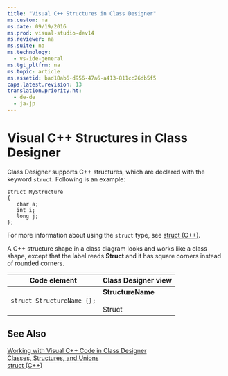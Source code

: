 ```yaml
---
title: "Visual C++ Structures in Class Designer"
ms.custom: na
ms.date: 09/19/2016
ms.prod: visual-studio-dev14
ms.reviewer: na
ms.suite: na
ms.technology: 
  - vs-ide-general
ms.tgt_pltfrm: na
ms.topic: article
ms.assetid: bad18ab6-d956-47a6-a413-811cc26db5f5
caps.latest.revision: 13
translation.priority.ht: 
  - de-de
  - ja-jp
---
```

# Visual C++ Structures in Class Designer
Class Designer supports C++ structures, which are declared with the keyword `struct`. Following is an example:  
  
```  
struct MyStructure  
{  
   char a;  
   int i;  
   long j;  
};  
```  
  
 For more information about using the `struct` type, see [struct (C++)](../vs140/struct--C---.md).  
  
 A C++ structure shape in a class diagram looks and works like a class shape, except that the label reads **Struct** and it has square corners instead of rounded corners.  
  
|Code element|Class Designer view|  
|------------------|-------------------------|  
|`struct StructureName {};`|**StructureName**<br /><br /> Struct|  
  
## See Also  
 [Working with Visual C++ Code in Class Designer](../vs140/Working-with-Visual-C---Code--Class-Designer-.md)   
 [Classes, Structures, and Unions](../vs140/Classes-and-Structs--C---.md)   
 [struct (C++)](../vs140/struct--C---.md)